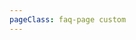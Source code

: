 ```yaml
---
pageClass: faq-page custom
---
```


 <faq-page
  :title="'FAQ'"
  :description="'Browse our frequently asked questions site from common questions as well as &quot;how to&quot; instructions.'"
 />